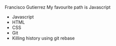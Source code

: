 Francisco Gutierrez
My favourite path is Javascript

* Javascript
* HTML
* CSS
* Git
* Killing history using git rebase